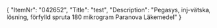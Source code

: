 {
  "ItemNr": "042652",
  "Title": "test",
  "Description": "Pegasys, inj-vätska, lösning, förfylld spruta 180 mikrogram Paranova Läkemedel"
}